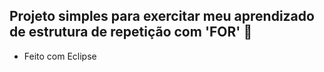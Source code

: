 ## Projeto simples para exercitar meu aprendizado de estrutura de repetição com 'FOR' 🔁

 - Feito com Eclipse
